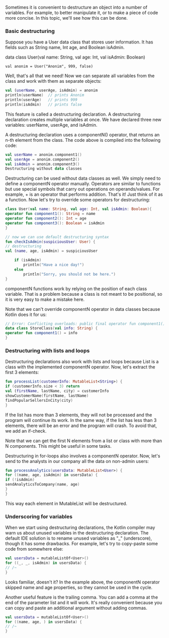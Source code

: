 Sometimes it is convenient to destructure an object into a number of variables. For example, to better manipulate it, or to make a piece of code more concise. In this topic, we'll see how this can be done.

### Basic destructuring
Suppose you have a User data class that stores user information. It has fields such as String name, Int age, and Boolean isAdmin.

data class User(val name: String, val age: Int, val isAdmin: Boolean)

`val anonim = User("Anonim", 999, false)`

Well, that's all that we need! Now we can separate all variables from the class and work with them as separate objects:

```kotlin
val (userName, userAge, isAdmin) = anonim
println(userName)  // prints Anonim
println(userAge)   // prints 999
println(isAdmin)   // prints false
```
This feature is called a destructuring declaration. A destructuring declaration creates multiple variables at once. We have declared three new variables: userName, userAge, and isAdmin.

A destructuring declaration uses a componentN() operator, that returns an n-th element from the class. The code above is compiled into the following code:

```kotlin
val userName = anonim.component1()
val userAge = anonim.component2()
val isAdmin = anonim.component3()
Destructuring without data classes
```
Destructuring can be used without data classes as well. We simply need to define a componentN operator manually. Operators are similar to functions but use special symbols that carry out operations on operands/values. For example, + is an operator that performs addition. That's it! Just think of it as a function. Now let's try to override some operators for destructuring:

```kotlin
class User(val name: String, val age: Int, val isAdmin: Boolean){
operator fun component1(): String = name
operator fun component2(): Int = age
operator fun component3(): Boolean = isAdmin
}

// now we can use default destructuring syntax
fun checkIsAdmin(suspiciousUser: User) {
// destructuring
val (name, age, isAdmin) = suspiciousUser

    if (isAdmin)
        println("Have a nice day!")
    else
        println("Sorry, you should not be here.")
}
```
componentN functions work by relying on the position of each class variable. That is a problem because a class is not meant to be positional, so it is very easy to make a mistake here.

Note that we can't override componentN operator in data classes because Kotlin does it for us:

```kotlin
// Error: Conflicting overloads: public final operator fun component1(): String defined in StoreClass
data class StoreClass(val info: String) {
operator fun component1() = info
}
```
### Destructuring with lists and loops
Destructuring declarations also work with lists and loops because List is a class with the implemented componentN operator. Now, let's extract the first 3 elements:

```kotlin
fun processList(customerInfo: MutableList<String>) {
if (customerInfo.size < 3) return
val (firstName, lastName, city) = customerInfo
showCustomerName(firstName, lastName)
findPopularSellersInCity(city)
}
```
If the list has more than 3 elements, they will not be processed and the program will continue its work. In the same way, if the list has less than 3 elements, there will be an error and the program will crash. To avoid that, we add an if-check.

Note that we can get the first N elements from a list or class with more than N components. This might be useful in some tasks.

Destructuring in for-loops also involves a componentN operator. Now, let's send to the analysts in our company all the data on non-admin users:

```kotlin
fun processAnalytics(usersData: MutableList<User>) {
for ((name, age, isAdmin) in usersData) {
if (!isAdmin)
sendAnalyticsToCompany(name, age)
}
}
```
This way each element in MutableList<User> will be destructured.

### Underscoring for variables
When we start using destructuring declarations, the Kotlin compiler may warn us about unused variables in the destructuring declaration. The default IDE solution is to rename unused variables as "_" (underscore), though it has some drawbacks. For example, let's try to copy-paste some code from somewhere else:

```kotlin
val usersData = mutableListOf<User>()
for ((_, _, isAdmin) in usersData) {
// /~
}
```
Looks familiar, doesn't it? In the example above, the componentN operator skipped name and age properties, so they cannot be used in the cycle.

Another useful feature is the trailing comma. You can add a comma at the end of the parameter list and it will work. It's really convenient because you can copy and paste an additional argument without adding commas.

```kotlin
val usersData = mutableListOf<User>()
for ((name, age, ) in usersData) {
// /~
}
```